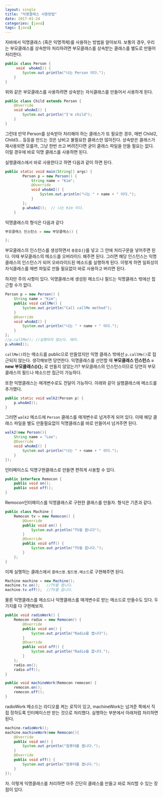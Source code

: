 ```yaml
---
layout: single
title: "익명클래스 사용방법"
date: 2017-01-24
categories: [java]
tags: [java]
---
```


자바에서 익명클래스 (혹은 익명객체)를 사용하는 방법을 알아보자.
보통의 경우, 우리는 부모클래스를 상속받아 처리하려면 부모클래스를 상속받는 클래스를 별도로 만들어 처리한다.

```java
public class Person {
	 void  whoAmI() {
		System.out.println("나는 Person 이다.");
	}
}
```

위와 같은 부모클래스를 사용하려면 상속받는 자식클래스를 만들어서 사용하게 된다.

```java
public class Child extends Person {
	@Override
	void whoAmI() {
		System.out.println("I'm child");
	}
}
```

그런데 만약 Person를 상속받아 처리해야 하는 클래스가 또 필요한 경우, 매번 Child2, Child3… 등등을 만드는 것은 낭비고 불필요한 클래스만 많아진다. 상속받은 클래스가 재사용되면 모를까, 그냥 한번 쓰고 버려진다면 굳이 클래스 파일을 만들 필요는 없다. 이럴 경우에 바로 익명 클래스를 사용하면 된다.

실행클래스에서 바로 사용한다고 하면 다음과 같이 하면 된다.

```java
public static void main(String[] args) {
		Person p = new Person() {
			String name = "Kim";
			@Override
			void whoAmI() {
				System.out.println("나는 " + name + " 이다.");
			}
		};
		p.whoAmI();  // 나는 Kim 이다.
	}
```

익명클래스의 형식은 다음과 같다

```java
부모클래스 인스턴스 = new 부모클래스() {

};
```

부모클래스의 인스턴스를 생성하면서 `중괄호{}`를 넣고 그 안에 처리구문을 넣어주면 된다. 이때 부모클래스의 메소드를 오버라이드 해주면 된다. 그러면 해당 인스턴스는 익명클래스의 인스턴스가 되어 오바라이드된 메소드를 실행하게 된다. 이렇게 하면 일회성의 자식클래스를 매번 파일로 만들 필요없이 바로 사용하고 버리면 된다.

하지만 주의 사항이 있다. 익명클래스에 생성된 메소드나 필드는 익명클래스 밖에선 접근할 수가 없다.

```java
Person p = new Person() {
	String name = "Kim";
	public void callMe() {
		System.out.println("Call callMe method");
	}
	@Override
	void whoAmI() {
		System.out.println("나는 " + name + " 이다.");
	}
};
//p.callMe(); //실행되지 않는다. 에러.
p.whoAmI();
```

`callMe()`라는 메소드를 public으로 만들었지만 익명 클래스 밖에선 `p.callMe()`로 접근되지 않는다. 생각해보면 당연한다. 익명클래스를 선언할 때 **부모클래스 인스턴스 = new 부모클래스(){};** 로 만들지 않았는가? 부모클래스의 인스턴스이므로 당연히 부모클래스의 필드나 메소드만 접근이 가능하다.

또한 익명클래스는 매개변수로도 전달이 가능하다. 아래와 같이 실행클래스에 메소드를 추가했다.

```java
public static void walk2(Person p) {
	p.whoAmI();
}
```

그러면 `walk2` 메소드에 `Person` 클래스를 매개변수로 넘겨주게 되어 있다. 이때 해당 클래스 파일을 별도 만들필요없이 익명클래스를 바로 만들어서 넘겨주면 된다.

```java
walk2(new Person(){
	String name = "Lee";
	@Override
	void whoAmI() {
		System.out.println("나는 " + name + " 이다.");
	}
});
```

인터페이스도 익명구현클래스로 만들면 편하게 사용할 수 있다.

```java
public interface Remocon {
	public void on();
	public void off();
}
```

Remocon인터페이스를 익명클래스로 구현한 클래스를 만들자. 형식은 기존과 같다.

```java
public class Machine {
	Remocon tv = new Remocon() {
		@Override
		public void on() {
			System.out.println("TV을 켭니다");
		}
		@Override
		public void off() {
			System.out.println("TV을 끕니다.");
		}
	};
}
```

이제 실행하는 클래스에서 `클래스명.필드명.메소드`로 구현해주면 된다.

```java
Machine machine = new Machine();
machine.tv.on();   //TV를 켭니다.
machine.tv.off();  //TV를 끕니다.
```

물론 익명클래스를 메소드나 익명클래스를 매개변수로 받는 메소드로 만들수도 있다. 두가지를 다 구현해보자.

```java
public void radioWork() {
	Remocon radio = new Remocon() {
		@Override
		public void on() {
			System.out.println("Radio을 켭니다");
		}
		@Override
		public void off() {
			System.out.println("Radio을 끕니다.");
		}
	};
	radio.on();
	radio.off();
}

public void machineWork(Remocon remocon) {
	remocon.on();
	remocon.off();
}
```

radioWork 메소드는 라디오를 켜는 로직이 있고, machineWork는 넘겨준 쪽에서 직접 정하도록 인터페이스만 받는 것으로 처리했다. 실행하는 부분에서 아래처럼 처리하면 된다.

```java
machine.radioWork();
machine.machineWork(new Remocon(){
	@Override
	public void on() {
		System.out.println("컴퓨터를 켭니다.");
	}
	@Override
	public void off() {
		System.out.println("컴퓨터를 켭니다.");
	}
});
```

자. 이렇게 익명클래스를 처리하면 아주 간단히 클래스를 만들고 바로 처리할 수 있는 장점이 있다.
